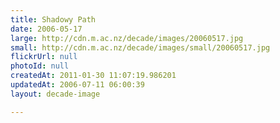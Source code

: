 ```yaml
---
title: Shadowy Path
date: 2006-05-17
large: http://cdn.m.ac.nz/decade/images/20060517.jpg
small: http://cdn.m.ac.nz/decade/images/small/20060517.jpg
flickrUrl: null
photoId: null
createdAt: 2011-01-30 11:07:19.986201
updatedAt: 2006-07-11 06:00:39
layout: decade-image

---
```



